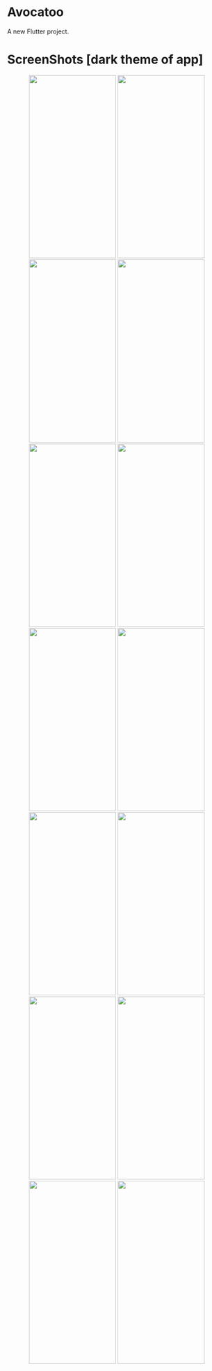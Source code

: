 # Avocatoo

A new Flutter project.

# ScreenShots [dark theme of app]

<p align="center">
<img src="https://user-images.githubusercontent.com/25884693/68550286-50342480-040a-11ea-917d-347d604f54a6.png" width="200" height="420">
<img src="https://user-images.githubusercontent.com/25884693/68550288-532f1500-040a-11ea-9166-1b132fb277f5.png" width="200" height="420">
<img src="https://user-images.githubusercontent.com/25884693/68550291-562a0580-040a-11ea-9f0a-66436e90de62.png" width="200" height="420">
<img src="https://user-images.githubusercontent.com/25884693/68550292-588c5f80-040a-11ea-8d1b-717c5440b939.png" width="200" height="420">
<img src="https://user-images.githubusercontent.com/25884693/68550296-5c1fe680-040a-11ea-81e6-48e2f88024ab.png" width="200" height="420">
<img src="https://user-images.githubusercontent.com/25884693/68550297-5e824080-040a-11ea-9690-8a09ec413689.png" width="200" height="420">
<img src="https://user-images.githubusercontent.com/25884693/68550300-60e49a80-040a-11ea-806e-ad199e5add84.png" width="200" height="420">
<img src="https://user-images.githubusercontent.com/25884693/68550302-6346f480-040a-11ea-8b9c-7f5b9ae32a6e.png" width="200" height="420">
<img src="https://user-images.githubusercontent.com/25884693/68550304-6641e500-040a-11ea-8f55-6949d3b0d690.png" width="200" height="420">
<img src="https://user-images.githubusercontent.com/25884693/68550308-68a43f00-040a-11ea-93dc-f93920263b67.png" width="200" height="420">
<img src="https://user-images.githubusercontent.com/25884693/68550314-6b069900-040a-11ea-9912-6ec721415195.png" width="200" height="420">
<img src="https://user-images.githubusercontent.com/25884693/68550315-6e9a2000-040a-11ea-9f38-c5bab2a8bbe3.png" width="200" height="420">
<img src="https://user-images.githubusercontent.com/25884693/68550319-70fc7a00-040a-11ea-9d51-7c38c8381877.png" width="200" height="420">
<img src="https://user-images.githubusercontent.com/25884693/68550320-72c63d80-040a-11ea-9af9-10864560ecf2.png" width="200" height="420">

<p>
